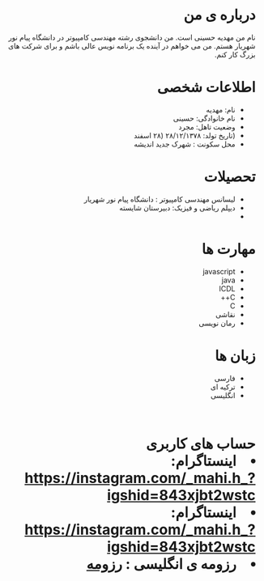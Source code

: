<div dir="rtl">
<h1> درباره ی من </h1>
<p>
نام من مهدیه حسینی است.
 من دانشجوی رشته مهندسی کامپیوتر در دانشگاه پیام نور شهریار هستم.
 من می خواهم در آینده یک برنامه نویس عالی باشم و برای شرکت های بزرگ کار کنم.
</p>

<h1> اطلاعات شخصی </h1>
<ul>
<li> نام: مهدیه </li>
<li> نام خانوادگی: حسینی </li>
<li> وضعیت تاهل: مجرد </li>
<li> (تاریخ تولد: ۲۸/۱۲/۱۳۷۸ (۲۸ اسفند </li>
<li>محل سکونت : شهرک جدید اندیشه </li>

</ul>

 <h1> تحصیلات </h1>
<ul>
<li> لیسانس مهندسی کامپیوتر : دانشگاه پیام نور شهریار </li>
<li> دیپلم ریاضی و فیزیک: دبیرستان شایسته <li/> 
</ul>

<h1>مهارت ها</h1>

<ul>
<li>javascript</li>
  <li>java</li>
  <li>ICDL</li>
  <li>C++</li>
  <li>C</li>
  <li>نقاشی</li>
  <li>رمان نویسی </li>
</ul>

<h1> زبان ها</h1>

<ul>
  <li> فارسی </li>
  <li> ترکیه ای </li>
<li> انگلیسی </li>
</ul>

<br/>

<h1> حساب های کاربری 
  <li>اینستاگرام: <a href="https://instagram.com/_mahi.h_?igshid=843xjbt2wstc">https://instagram.com/_mahi.h_?igshid=843xjbt2wstc</a></li>
  <li>اینستاگرام: <a href="https://instagram.com/_mahi.h_?igshid=843xjbt2wstc">https://instagram.com/_mahi.h_?igshid=843xjbt2wstc</a></li>


  <li> رزومه ی انگلیسی : <a href="https://mahi-hosseini.github.io/"> رزومه </a></li>
